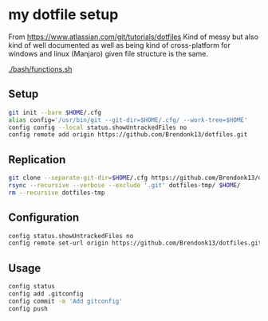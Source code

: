 # my dotfile setup
From https://www.atlassian.com/git/tutorials/dotfiles
Kind of messy but also kind of well documented as well as being kind of cross-platform for windows and linux (Manjaro) given file structure is the same.

[./bash/functions.sh](./bash/functions.sh)

## Setup
```sh
git init --bare $HOME/.cfg
alias config='/usr/bin/git --git-dir=$HOME/.cfg/ --work-tree=$HOME'
config config --local status.showUntrackedFiles no
config remote add origin https://github.com/Brendonk13/dotfiles.git
```

## Replication
```sh
git clone --separate-git-dir=$HOME/.cfg https://github.com/Brendonk13/dotfiles.git dotfiles-tmp
rsync --recursive --verbose --exclude '.git' dotfiles-tmp/ $HOME/
rm --recursive dotfiles-tmp
```

## Configuration
```sh
config status.showUntrackedFiles no
config remote set-url origin https://github.com/Brendonk13/dotfiles.git
```

## Usage
```sh
config status
config add .gitconfig
config commit -m 'Add gitconfig'
config push
```
